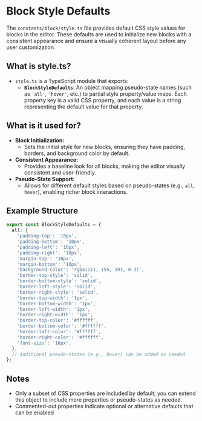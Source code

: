 # Block Style Defaults

The `constants/block/style.ts` file provides default CSS style values for blocks in the editor. These defaults are used to initialize new blocks with a consistent appearance and ensure a visually coherent layout before any user customization.

## What is style.ts?

- `style.ts` is a TypeScript module that exports:
  - **`BlockStyleDefaults`**: An object mapping pseudo-state names (such as `'all'`, `'hover'`, etc.) to partial style property/value maps. Each property key is a valid CSS property, and each value is a string representing the default value for that property.

## What is it used for?

- **Block Initialization:**
  - Sets the initial style for new blocks, ensuring they have padding, borders, and background color by default.
- **Consistent Appearance:**
  - Provides a baseline look for all blocks, making the editor visually consistent and user-friendly.
- **Pseudo-State Support:**
  - Allows for different default styles based on pseudo-states (e.g., `all`, `hover`), enabling richer block interactions.

## Example Structure

```ts
export const BlockStyleDefaults = {
  all: {
    'padding-top': '10px',
    'padding-bottom': '10px',
    'padding-left': '10px',
    'padding-right': '10px',
    'margin-top': '10px',
    'margin-bottom': '10px',
    'background-color': 'rgba(111, 155, 191, 0.3)',
    'border-top-style': 'solid',
    'border-bottom-style': 'solid',
    'border-left-style': 'solid',
    'border-right-style': 'solid',
    'border-top-width': '1px',
    'border-bottom-width': '1px',
    'border-left-width': '1px',
    'border-right-width': '1px',
    'border-top-color': '#ffffff',
    'border-bottom-color': '#ffffff',
    'border-left-color': '#ffffff',
    'border-right-color': '#ffffff',
    'font-size': '10px',
  },
  // Additional pseudo-states (e.g., hover) can be added as needed
};
```

## Notes

- Only a subset of CSS properties are included by default; you can extend this object to include more properties or pseudo-states as needed.
- Commented-out properties indicate optional or alternative defaults that can be enabled